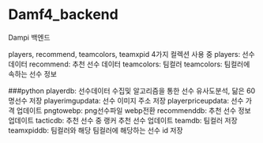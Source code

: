 # Damf4_backend
Dampi 백엔드

players, recommend, teamcolors, teamxpid 4가지 컬렉션 사용 중
players: 선수데이터
recommend: 추천 선수 데이터
teamcolors: 팀컬러
teamcolors: 팀컬러에 속하는 선수 정보

###python
playerdb: 선수데이터 수집및 알고리즘을 통한 선수 유사도분석, 닮은 60명선수 저장
playerimgupdata: 선수 이미지 주소 저장
playerpriceupdata: 선수 가격 업데이트
pngtowebp: png선수파일 webp전환
recommenddb: 추천 선수 정보 업데이트
tacticdb: 추천 선수 중 랭커 추천 선수 업데이트
teamdb: 팀컬러 저장
teamxpiddb: 팀컬러와 해당 팀컬러에 해당하는 선수 id 저장

